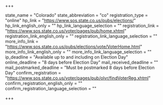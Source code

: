 +++

state_name = "Colorado"
state_abbreviation = "co"
registration_type = "online"
hp_link = "https://www.sos.state.co.us/pubs/elections/"
hp_link_english_only = ""
hp_link_language_selection = ""
registration_link = "https://www.sos.state.co.us/voter/pages/pub/home.xhtml"
registration_link_english_only = ""
registration_link_language_selection = ""
more_info_link = "https://www.sos.state.co.us/pubs/elections/vote/VoterHome.html"
more_info_link_english_only = ""
more_info_link_language_selection = ""
ip_deadline = "Available up to and including on Election Day"
online_deadline = "8 days before Election Day"
mail_received_deadline = ""
mail_postmarked_deadline = "Must be postmarked 8 days before Election Day"
confirm_registration = "https://www.sos.state.co.us/voter/pages/pub/olvr/findVoterReg.xhtml"
confirm_registration_english_only = ""
confirm_registration_language_selection = ""

+++